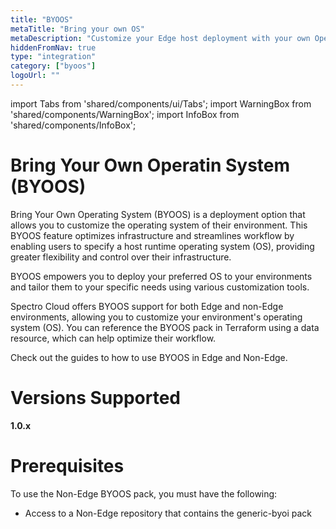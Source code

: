 ```yaml
---
title: "BYOOS"
metaTitle: "Bring your own OS"
metaDescription: "Customize your Edge host deployment with your own Operating System."
hiddenFromNav: true
type: "integration"
category: ["byoos"]
logoUrl: ""
---
```


import Tabs from 'shared/components/ui/Tabs';
import WarningBox from 'shared/components/WarningBox';
import InfoBox from 'shared/components/InfoBox';

# Bring Your Own Operatin System (BYOOS) 

Bring Your Own Operating System (BYOOS) is a deployment option that allows you to customize the operating system of their environment. 
This BYOOS feature optimizes infrastructure and streamlines workflow by enabling users to specify a host runtime operating system (OS), providing greater flexibility and control over their infrastructure. 

BYOOS empowers you to deploy your preferred OS to your environments and tailor them to your specific needs using various customization tools. 

Spectro Cloud offers BYOOS support for both Edge and non-Edge environments, allowing you to customize your environment's operating system (OS). You can reference the BYOOS pack in Terraform using a data resource, which can help optimize their workflow. 

Check out the guides to how to use BYOOS in Edge and Non-Edge.

# Versions Supported

**1.0.x**

# Prerequisites 

To use the Non-Edge BYOOS pack, you must have the following:
<br />
- Access to a Non-Edge repository that contains the generic-byoi pack